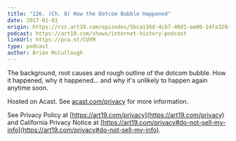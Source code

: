 ```yaml
---
title: "126. (Ch. 8) How the Dotcom Bubble Happened"
date: 2017-01-01
origin: https://rss.art19.com/episodes/5bca136d-4cb7-40d1-ae06-14fa329a4c13.mp3?rss_browser=BAhJIhFQb2NrZXQgQ2FzdHMGOgZFVA%3D%3D--9a7540b1738e8dccad5621cba5faeb89fdae34ca
podcast: https://art19.com/shows/internet-history-podcast
linkUrl: https://pca.st/CUYM
type: podcast
author: Brian McCullough
---
```


The background, root causes and rough outline of the dotcom bubble. How it happened, why it happened... and why it's unlikely to happen again anytime soon.

Hosted on Acast. See [acast.com/privacy](https://acast.com/privacy) for more information.

See Privacy Policy at [https://art19.com/privacy](https://art19.com/privacy) and California Privacy Notice at [https://art19.com/privacy#do-not-sell-my-info](https://art19.com/privacy#do-not-sell-my-info).